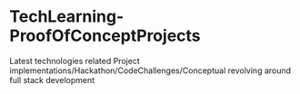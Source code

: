# TechLearning-ProofOfConceptProjects
Latest technologies related Project implementations/Hackathon/CodeChallenges/Conceptual revolving around full stack development
